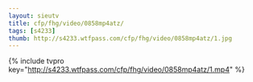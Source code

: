 ```yaml
--- 
layout: sieutv
title: cfp/fhg/video/0858mp4atz/
tags: [s4233]
thumb: http://s4233.wtfpass.com/cfp/fhg/video/0858mp4atz/1.jpg
---
```

{% include tvpro key="http://s4233.wtfpass.com/cfp/fhg/video/0858mp4atz/1.mp4" %} 
